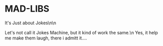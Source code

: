 # MAD-LIBS
It's Just about Jokes\n\n

Let's not call it Jokes Machine, but it kind of work the same.\n
Yes, it help me make them laugh, there i admitt it....
